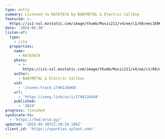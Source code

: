 ```yaml
---
type: entry
summary: Listened to RATATATA by BABYMETAL & Electric Callboy
featured: >-
  https://is1-ssl.mzstatic.com/image/thumb/Music211/v4/ee/c1/69/eec16961-2264-c812-c2b2-f8944e36ba38/196872114690.jpg/100x100bb.jpg
date: '2024-05-30'
listen-of:
  type:
    - cite
  properties:
    name:
      - RATATATA
    photo:
      - >-
        https://is1-ssl.mzstatic.com/image/thumb/Music211/v4/ee/c1/69/eec16961-2264-c812-c2b2-f8944e36ba38/196872114690.jpg/100x100bb.jpg
    author:
      - BABYMETAL & Electric Callboy
    uid:
      - 'itunes:track:1746116468'
    url:
      - 'https://song.link/us/i/1746116468'
    published:
      - '2024'
progress: finished
syndicate-to:
  - 'https://fed.brid.gy/'
updated: '2024-05-30T22:20:18.186Z'
client_id: 'https://sparkles.sploot.com/'
---
```


